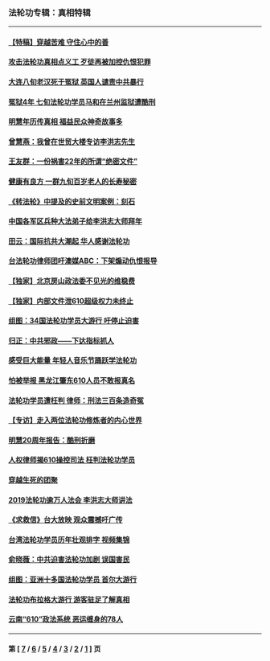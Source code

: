 ### 法轮功专辑：真相特辑
---
#### [【特稿】穿越苦难 守住心中的善](../../pages/nf4389/n13784979.md?09280430) 
#### [攻击法轮功真相点义工 歹徒再被加控仇恨犯罪](../../pages/nf4389/n13601019.md?09280430) 
#### [大连八旬老汉死于冤狱 英国人谴责中共暴行](../../pages/nf4389/n13480118.md?09280430) 
#### [冤狱4年 七旬法轮功学员马和在兰州监狱遭酷刑](../../pages/nf4389/n13304688.md?09280430) 
#### [明慧年历传真相 福益民众神奇故事多](../../pages/nf4389/n13294545.md?09280430) 
#### [曾慧燕：我曾在世贸大楼专访李洪志先生](../../pages/nf4389/n12898729.md?09280430) 
#### [王友群：一份祸害22年的所谓“绝密文件”](../../pages/nf4389/n12871750.md?09280430) 
#### [健康有良方 一群九旬百岁老人的长寿秘密](../../pages/nf4389/n12847475.md?09280430) 
#### [《转法轮》中提及的史前文明案例：刻石](../../pages/nf4389/n12758577.md?09280430) 
#### [中国各军区兵种大法弟子给李洪志大师拜年](../../pages/nf4389/n12750047.md?09280430) 
#### [田云：国际抗共大潮起 华人感谢法轮功](../../pages/nf4389/n12357708.md?09280430) 
#### [台法轮功律师团吁澳媒ABC：下架煽动仇恨报导](../../pages/nf4389/n12279917.md?09280430) 
#### [【独家】北京房山政法委不见光的维稳费](../../pages/nf4389/n12031979.md?09280430) 
#### [【独家】内部文件泄610超级权力未终止](../../pages/nf4389/n12023895.md?09280430) 
#### [组图：34国法轮功学员大游行 吁停止迫害](../../pages/nf4389/n11492658.md?09280430) 
#### [归正：中共邪政——下达指标抓人](../../pages/nf4389/n11474770.md?09280430) 
#### [感受巨大能量 年轻人音乐节踊跃学法轮功](../../pages/nf4389/n11441981.md?09280430) 
#### [怕被举报 黑龙江肇东610人员不敢报真名](../../pages/nf4389/n11436499.md?09280430) 
#### [法轮功学员遭枉判 律师：刑法三百条造奇冤](../../pages/nf4389/n11433943.md?09280430) 
#### [【专访】走入两位法轮功修炼者的内心世界](../../pages/nf4389/n11415623.md?09280430) 
#### [明慧20周年报告：酷刑折磨](../../pages/nf4389/n11387954.md?09280430) 
#### [人权律师揭610操控司法 枉判法轮功学员](../../pages/nf4389/n11313370.md?09280430) 
#### [穿越生死的团聚](../../pages/nf4389/n11258922.md?09280430) 
#### [2019法轮功逾万人法会 李洪志大师讲法](../../pages/nf4389/n11265303.md?09280430) 
#### [《求救信》台大放映 观众震撼吁广传](../../pages/nf4389/n10922251.md?09280430) 
#### [台湾法轮功学员历年壮观排字 视频集锦](../../pages/nf4389/n10878789.md?09280430) 
#### [俞晓薇：中共迫害法轮功加剧 误国害民](../../pages/nf4389/n10859260.md?09280430) 
#### [组图：亚洲十多国法轮功学员 首尔大游行](../../pages/nf4389/n10781149.md?09280430) 
#### [法轮功布拉格大游行 游客驻足了解真相](../../pages/nf4389/n10749360.md?09280430) 
#### [云南“610”政法系统 恶运缠身的78人](../../pages/nf4389/n10747534.md?09280430) 

---
#### 第 [ [7](./7.md?09280430) / [6](./6.md?09280430) / [5](./5.md?09280430) / [4](./4.md?09280430) / [3](./3.md?09280430) / [2](./2.md?09280430) / [1](./1.md?09280430) ] 页
